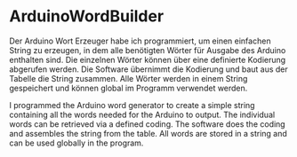 # ArduinoWordBuilder

Der Arduino Wort Erzeuger habe ich programmiert, um einen einfachen String zu erzeugen,
in dem alle benötigten Wörter für Ausgabe des Arduino enthalten sind. Die einzelnen Wörter
können über eine definierte Kodierung abgerufen werden. Die Software übernimmt die Kodierung
und baut aus der Tabelle die String zusammen.
Alle Wörter werden in einem String gespeichert und können global im Programm verwendet werden. 

I programmed the Arduino word generator to create a simple string containing all the words needed
for the Arduino to output. The individual words can be retrieved via a defined coding. The software
does the coding and assembles the string from the table. All words are stored in a string and can
be used globally in the program.
